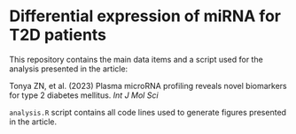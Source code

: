 # Differential expression of miRNA for T2D patients

This repository contains the main data items and a script used for the analysis presented in the article:

Tonya ZN, et al. (2023) Plasma microRNA profiling reveals novel biomarkers for type 2 diabetes mellitus. *Int J Mol Sci*

`analysis.R` script contains all code lines used to generate figures presented in the article.
